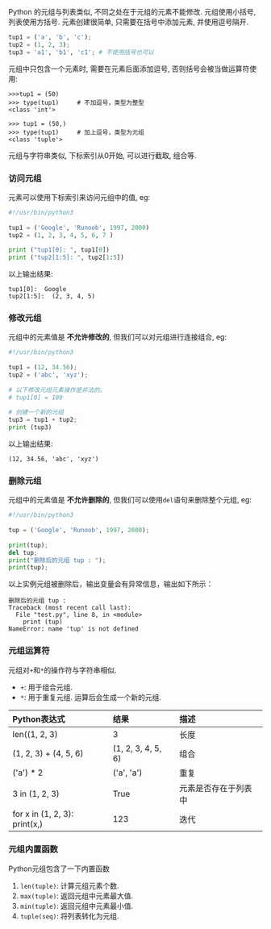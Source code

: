 Python 的元组与列表类似, 不同之处在于元组的元素不能修改.
元组使用小括号, 列表使用方括号.
元素创建很简单, 只需要在括号中添加元素, 并使用逗号隔开.
```python
tup1 = ('a', 'b', 'c');
tup2 = (1, 2, 3);
tup3 = 'a1', 'b1', 'c1'; # 不使用括号也可以
```
元组中只包含一个元素时, 需要在元素后面添加逗号, 否则括号会被当做运算符使用:
```
>>>tup1 = (50)
>>> type(tup1)     # 不加逗号，类型为整型
<class 'int'>
 
>>> tup1 = (50,)
>>> type(tup1)     # 加上逗号，类型为元组
<class 'tuple'>
```
元组与字符串类似, 下标索引从0开始, 可以进行截取, 组合等.

### 访问元组
元素可以使用下标索引来访问元组中的值, eg:
```python
#!/usr/bin/python3
 
tup1 = ('Google', 'Runoob', 1997, 2000)
tup2 = (1, 2, 3, 4, 5, 6, 7 )
 
print ("tup1[0]: ", tup1[0])
print ("tup2[1:5]: ", tup2[1:5])
```
以上输出结果:
```
tup1[0]:  Google
tup2[1:5]:  (2, 3, 4, 5)
```

### 修改元组
元组中的元素值是 **不允许修改的**, 但我们可以对元组进行连接组合, eg:
```python
#!/usr/bin/python3
 
tup1 = (12, 34.56);
tup2 = ('abc', 'xyz');
 
# 以下修改元组元素操作是非法的。
# tup1[0] = 100
 
# 创建一个新的元组
tup3 = tup1 + tup2;
print (tup3)
```
以上输出结果:
```
(12, 34.56, 'abc', 'xyz')
```

### 删除元组
元组中的元素值是 **不允许删除的**, 但我们可以使用`del`语句来删除整个元组, eg:
```python
#!/usr/bin/python3
 
tup = ('Google', 'Runoob', 1997, 2000);
 
print(tup);
del tup;
print("删除后的元组 tup : ");
print(tup);
```
以上实例元组被删除后，输出变量会有异常信息，输出如下所示：
```
删除后的元组 tup : 
Traceback (most recent call last):
  File "test.py", line 8, in <module>
    print (tup)
NameError: name 'tup' is not defined
```

### 元组运算符
元组对`+`和`*`的操作符与字符串相似.
- `+`: 用于组合元组.
- `*`: 用于重复元组.
运算后会生成一个新的元组.

| Python表达式 | 结果 | 描述 |
| :- | :- | :- |
| len((1, 2, 3) | 3 | 长度 |
| (1, 2, 3) + (4, 5, 6) | (1, 2, 3, 4, 5, 6) | 组合 |
| ('a') * 2 | ('a', 'a') | 重复 |
| 3 in (1, 2, 3) | True | 元素是否存在于列表中 |
| for x in (1, 2, 3): print(x,) | 123 | 迭代 |

### 元组内置函数
Python元组包含了一下内置函数
1. `len(tuple)`: 计算元组元素个数.
1. `max(tuple)`: 返回元组中元素最大值.
1. `min(tuple)`: 返回元组中元素最小值.
1. `tuple(seq)`: 将列表转化为元组.